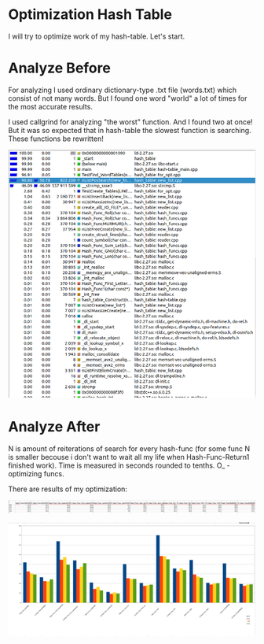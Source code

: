 # Optimization Hash Table

I will try to optimize work of my hash-table. Let's start.

# Analyze Before

For analyzing I used ordinary dictionary-type .txt file (words.txt) which consist of not many words. But I found one word "world" a lot of times for the most accurate results.

I used callgrind for analyzing "the worst" function. And I found two at once! But it was so expected that in hash-table the slowest function is searching. These functions be rewritten!  

![](https://github.com/shugaley/2_semestr/blob/master/optimization_hash_table/valgrind.png)

# Analyze After

N is amount of reiterations of search for every hash-func (for some func N is smaller becouse i don't want to wait all my life when Hash-Func-Return1 finished work). Time is measured in seconds rounded to tenths. O_ - optimizing funcs.

There are results of my optimization: 

![](https://github.com/shugaley/2_semestr/blob/master/optimization_hash_table/tabl37.png)

![](https://github.com/shugaley/2_semestr/blob/master/optimization_hash_table/diag.png)



























